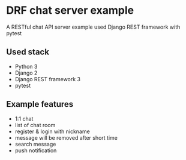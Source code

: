 # DRF chat server example

A RESTful chat API server example used Django REST framework with pytest

## Used stack

* Python 3
* Django 2
* Django REST framework 3
* pytest

## Example features

* 1:1 chat
* list of chat room
* register & login with nickname
* message will be removed after short time
* search message
* push notification
